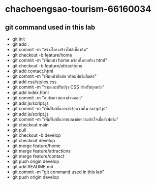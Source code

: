 # chachoengsao-tourism-66160034
## git command used in this lab
- git init
- git add .
- git commit -m "สร้างโครงสร้างไฟล์เบื้องต้น"
- git checkout -b feature/home
- git commit -m "เพิ่มหน้า home พร้อมโครงสร้าง html"
- git checkout -b feature/attractions
- git add contact.html
- git commit -m "เพิ่มหน้าติดต่อ พร้อมฟอร์มติดต่อ"
- git add css/styles.css
- git commit -m "รวมและปรับปรุง CSS สำหรับทุกหน้า"
- git add index.html
- git commit -m "ลบข้อความบางส่วนออก"
- git add js/script.js
- git commit -m "เพิ่มฟังก์ชันการส่งข้อความใน script.js"
- git add js/script.js
- git commit -m "เพิ่มฟังก์ชันการแสดงข้อความสำเร็จเมื่อส่งฟอร์ม"
- git checkout main
- git pull
- git checkout -b develop
- git checkout develop
- git merge feature/home
- git merge feature/attractions
- git merge feature/contact
- git push origin develop
- git add README.md
- git commit -m "git command used in this lab"
- git push origin develop